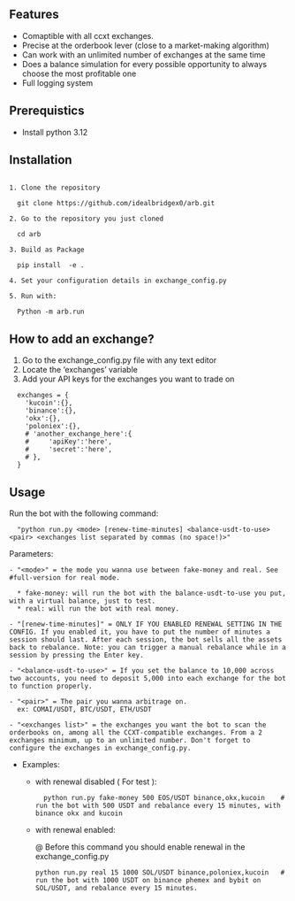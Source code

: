 
## Features
-  Comaptible with all ccxt exchanges.
-  Precise at the orderbook lever (close to a market-making algorithm)
-  Can work with an unlimited number of exchanges at the same time
-  Does a balance simulation for every possible opportunity to always choose the most profitable one
-  Full logging system

## Prerequistics
 - Install python 3.12

## Installation

```

1. Clone the repository
  
  git clone https://github.com/idealbridgex0/arb.git

2. Go to the repository you just cloned

  cd arb

3. Build as Package

  pip install  -e .

4. Set your configuration details in exchange_config.py

5. Run with:

  Python -m arb.run 

```

## How to add an exchange?

1. Go to the exchange_config.py file with any text editor
2. Locate the ‘exchanges’ variable
3. Add your API keys for the exchanges you want to trade on

```
  exchanges = {
    'kucoin':{},
    'binance':{},
    'okx':{},
    'poloniex':{},
    # 'another_exchange_here':{
    #     'apiKey':'here',
    #     'secret':'here',
    # },
  }
```

## Usage
Run the bot with the following command:
```
  "python run.py <mode> [renew-time-minutes] <balance-usdt-to-use> <pair> <exchanges list separated by commas (no space!)>"
```

Parameters:  
  ```
  - "<mode>" = the mode you wanna use between fake-money and real. See #full-version for real mode.

    * fake-money: will run the bot with the balance-usdt-to-use you put, with a virtual balance, just to test.
    * real: will run the bot with real money.
    
  - "[renew-time-minutes]" = ONLY IF YOU ENABLED RENEWAL SETTING IN THE CONFIG. If you enabled it, you have to put the number of minutes a session should last. After each session, the bot sells all the assets back to rebalance. Note: you can trigger a manual rebalance while in a session by pressing the Enter key.

  - "<balance-usdt-to-use>" = If you set the balance to 10,000 across two accounts, you need to deposit 5,000 into each exchange for the bot to function properly.

  - "<pair>" = The pair you wanna arbitrage on.
    ex: COMAI/USDT, BTC/USDT, ETH/USDT

  - "<exchanges list>" = the exchanges you want the bot to scan the orderbooks on, among all the CCXT-compatible exchanges. From a 2 exchanges minimum, up to an unlimited number. Don't forget to configure the exchanges in exchange_config.py.
  ```

* Examples:

    - with renewal disabled ( For test ):

      ```
        python run.py fake-money 500 EOS/USDT binance,okx,kucoin    # run the bot with 500 USDT and rebalance every 15 minutes, with binance okx and kucoin

      ```
    - with renewal enabled:

      @ Before this command you should enable renewal in the exchange_config.py
        ```
        python run.py real 15 1000 SOL/USDT binance,poloniex,kucoin   # run the bot with 1000 USDT on binance phemex and bybit on SOL/USDT, and rebalance every 15 minutes.
        
        ```